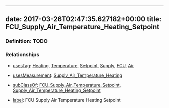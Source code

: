 
---
date: 2017-03-26T02:47:35.627182+00:00
title: FCU_Supply_Air_Temperature_Heating_Setpoint
---
### Definition: TODO

### Relationships

* [usesTag](https://brickschema.org/schema/1.0/BrickFrame#usesTag): [Heating](https://brickschema.org/schema/1.0/BrickTag#Heating), [Temperature](https://brickschema.org/schema/1.0/BrickTag#Temperature), [Setpoint](https://brickschema.org/schema/1.0/BrickTag#Setpoint), [Supply](https://brickschema.org/schema/1.0/BrickTag#Supply), [FCU](https://brickschema.org/schema/1.0/BrickTag#FCU), [Air](https://brickschema.org/schema/1.0/BrickTag#Air)

* [usesMeasurement](https://brickschema.org/schema/1.0/BrickFrame#usesMeasurement): [Supply_Air_Temperature_Heating](https://brickschema.org/schema/1.0/Brick#Supply_Air_Temperature_Heating)

* [subClassOf](http://www.w3.org/2000/01/rdf-schema#subClassOf): [FCU_Supply_Air_Temperature_Setpoint](https://brickschema.org/schema/1.0/Brick#FCU_Supply_Air_Temperature_Setpoint), [Supply_Air_Temperature_Heating_Setpoint](https://brickschema.org/schema/1.0/Brick#Supply_Air_Temperature_Heating_Setpoint)

* [label](http://www.w3.org/2000/01/rdf-schema#label): FCU Supply Air Temperature Heating Setpoint
